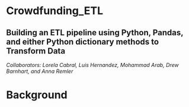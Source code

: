 # Crowdfunding_ETL

## Building an ETL pipeline using Python, Pandas, and either Python dictionary methods to Transform Data 

*Collaborators: Lorela Cabral, Luis Hernandez, Mohammad Arab, Drew Barnhart, and Anna Remler*

# Background


